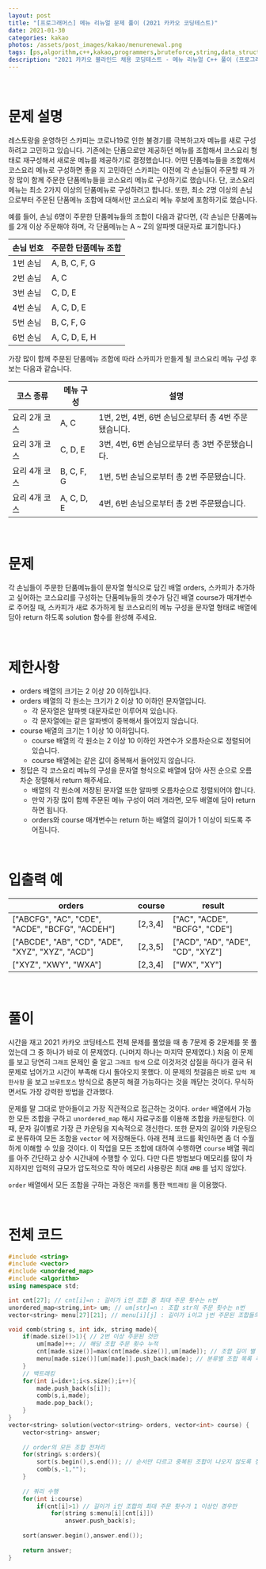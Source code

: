 ```yaml
---
layout: post
title: "[프로그래머스] 메뉴 리뉴얼 문제 풀이 (2021 카카오 코딩테스트)"
date: 2021-01-30
categories: kakao
photos: /assets/post_images/kakao/menurenewal.png
tags: [ps,algorithm,c++,kakao,programmers,bruteforce,string,data_structcure,implementation]
description: "2021 카카오 블라인드 채용 코딩테스트 - 메뉴 리뉴얼 C++ 풀이 (프로그래머스)"
---
```


<br>

# 문제 설명

레스토랑을 운영하던 스카피는 코로나19로 인한 불경기를 극복하고자 메뉴를 새로 구성하려고 고민하고 있습니다.
기존에는 단품으로만 제공하던 메뉴를 조합해서 코스요리 형태로 재구성해서 새로운 메뉴를 제공하기로 결정했습니다. 어떤 단품메뉴들을 조합해서 코스요리 메뉴로 구성하면 좋을 지 고민하던 스카피는 이전에 각 손님들이 주문할 때 가장 많이 함께 주문한 단품메뉴들을 코스요리 메뉴로 구성하기로 했습니다.
단, 코스요리 메뉴는 최소 2가지 이상의 단품메뉴로 구성하려고 합니다. 또한, 최소 2명 이상의 손님으로부터 주문된 단품메뉴 조합에 대해서만 코스요리 메뉴 후보에 포함하기로 했습니다.

예를 들어, 손님 6명이 주문한 단품메뉴들의 조합이 다음과 같다면,
(각 손님은 단품메뉴를 2개 이상 주문해야 하며, 각 단품메뉴는 A ~ Z의 알파벳 대문자로 표기합니다.)

손님 번호|주문한 단품메뉴 조합
---|---
1번 손님|A, B, C, F, G
2번 손님|A, C
3번 손님|C, D, E
4번 손님|A, C, D, E
5번 손님|B, C, F, G
6번 손님|A, C, D, E, H

가장 많이 함께 주문된 단품메뉴 조합에 따라 스카피가 만들게 될 코스요리 메뉴 구성 후보는 다음과 같습니다.

코스 종류|메뉴 구성|설명
---|---|---
요리 2개 코스|A, C|1번, 2번, 4번, 6번 손님으로부터 총 4번 주문됐습니다.
요리 3개 코스|C, D, E|3번, 4번, 6번 손님으로부터 총 3번 주문됐습니다.
요리 4개 코스|B, C, F, G|1번, 5번 손님으로부터 총 2번 주문됐습니다.
요리 4개 코스|A, C, D, E|4번, 6번 손님으로부터 총 2번 주문됐습니다.

<br>

# 문제

각 손님들이 주문한 단품메뉴들이 문자열 형식으로 담긴 배열 orders, 스카피가 추가하고 싶어하는 코스요리를 구성하는 단품메뉴들의 갯수가 담긴 배열 course가 매개변수로 주어질 때,
스카피가 새로 추가하게 될 코스요리의 메뉴 구성을 문자열 형태로 배열에 담아 return 하도록 solution 함수를 완성해 주세요.

<br>

# 제한사항

- orders 배열의 크기는 2 이상 20 이하입니다.
- orders 배열의 각 원소는 크기가 2 이상 10 이하인 문자열입니다.
  - 각 문자열은 알파벳 대문자로만 이루어져 있습니다.
  - 각 문자열에는 같은 알파벳이 중복해서 들어있지 않습니다.
- course 배열의 크기는 1 이상 10 이하입니다.
  - course 배열의 각 원소는 2 이상 10 이하인 자연수가 오름차순으로 정렬되어 있습니다.
  - course 배열에는 같은 값이 중복해서 들어있지 않습니다.
- 정답은 각 코스요리 메뉴의 구성을 문자열 형식으로 배열에 담아 사전 순으로 오름차순 정렬해서 return 해주세요.
  - 배열의 각 원소에 저장된 문자열 또한 알파벳 오름차순으로 정렬되어야 합니다.
  - 만약 가장 많이 함께 주문된 메뉴 구성이 여러 개라면, 모두 배열에 담아 return 하면 됩니다.
  - orders와 course 매개변수는 return 하는 배열의 길이가 1 이상이 되도록 주어집니다.
  
 <br>
 
 # 입출력 예
 
orders|course|result
---|---|---
["ABCFG", "AC", "CDE", "ACDE", "BCFG", "ACDEH"]|[2,3,4]|["AC", "ACDE", "BCFG", "CDE"]
["ABCDE", "AB", "CD", "ADE", "XYZ", "XYZ", "ACD"]|[2,3,5]|["ACD", "AD", "ADE", "CD", "XYZ"]
["XYZ", "XWY", "WXA"]|[2,3,4]|["WX", "XY"]

<br>

# 풀이

시간을 재고 2021 카카오 코딩테스트 전체 문제를 풀었을 때 총 7문제 중 2문제를 못 풀었는데 그 중 하나가 바로 이 문제였다. (나머지 하나는 마지막 문제였다.)
처음 이 문제를 보고 당연히 `그래프` 문제인 줄 알고 `그래프 탐색` 으로 이것저것 삽질을 하다가 결국 뒤 문제로 넘어가고 시간이 부족해 다시 돌아오지 못했다.
이 문제의 첫걸음은 바로 `입력 제한사항` 을 보고 `브루트포스` 방식으로 충분히 해결 가능하다는 것을 깨닫는 것이다. 무식하면서도 가장 강력한 방법을 간과했다.

문제를 말 그대로 받아들이고 가장 직관적으로 접근하는 것이다. `order` 배열에서 가능한 모든 조합을 구하고 `unordered_map` 해시 자료구조를 이용해 조합을 카운팅한다.
이 때, 문자 길이별로 가장 큰 카운팅을 지속적으로 갱신한다. 또한 문자의 길이와 카운팅으로 분류하여 모든 조합을 `vector` 에 저장해둔다. 아래 전체 코드를 확인하면 좀 더
수월하게 이해할 수 있을 것이다. 이 작업을 모든 조합에 대하여 수행하면 `course` 배열 쿼리를 아주 간단하고 상수 시간내에 수행할 수 있다.
다만 다른 방법보다 메모리를 많이 차지하지만 입력의 규모가 압도적으로 작아 메모리 사용량은 최대 `4MB` 를 넘지 않았다.

`order` 배열에서 모든 조합을 구하는 과정은 `재귀`를 통한 `백트래킹` 을 이용했다.

<br>

# 전체 코드

```c++
#include <string>
#include <vector>
#include <unordered_map>
#include <algorithm>
using namespace std;

int cnt[27]; // cnt[i]=n : 길이가 i인 조합 중 최대 주문 횟수는 n번
unordered_map<string,int> um; // um[str]=n : 조합 str의 주문 횟수는 n번
vector<string> menu[27][21]; // menu[i][j] : 길이가 i이고 j번 주문된 조합들의 목록

void comb(string s, int idx, string made){
    if(made.size()>1){ // 2번 이상 주문된 것만
        um[made]++; // 해당 조합 주문 횟수 누적
        cnt[made.size()]=max(cnt[made.size()],um[made]); // 조합 길이 별 최대 주문 횟수 갱신
        menu[made.size()][um[made]].push_back(made); // 분류별 조합 목록 추가
    }
    // 백트래킹
    for(int i=idx+1;i<s.size();i++){
        made.push_back(s[i]);
        comb(s,i,made);
        made.pop_back();
    }
}
vector<string> solution(vector<string> orders, vector<int> course) {
    vector<string> answer;
    
    // order의 모든 조합 전처리
    for(string& s:orders){
        sort(s.begin(),s.end()); // 순서만 다르고 중복된 조합이 나오지 않도록 정렬
        comb(s,-1,"");
    }
    
    // 쿼리 수행
    for(int i:course)
        if(cnt[i]>1) // 길이가 i인 조합의 최대 주문 횟수가 1 이상인 경우만
            for(string s:menu[i][cnt[i]])
                answer.push_back(s);
    
    sort(answer.begin(),answer.end());
    
    return answer;
}
```
